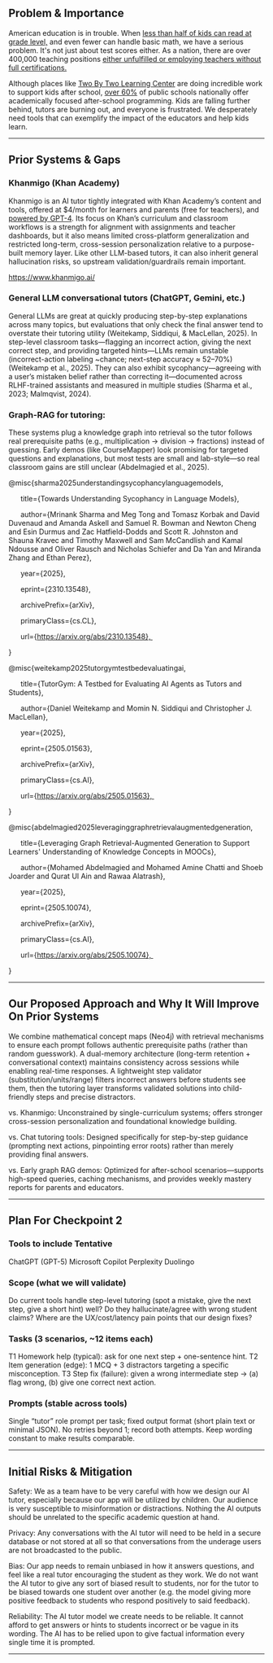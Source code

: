 ## Problem & Importance

American education is in trouble. When [less than half of kids can read at grade level,](https://caaspp-elpac.ets.org/caaspp/DashViewReportSB?ps=true&lstTestYear=2024&lstTestType=B&lstGroup=1&lstSubGroup=1&lstSchoolType=A&lstGrade=13&lstCounty=00&lstDistrict=00000&lstSchool=0000000) and even fewer can handle basic math, we have a serious problem. It's not just about test scores either. As a nation, there are over 400,000 teaching positions [either unfulfilled or employing teachers without full certifications.](https://learningpolicyinstitute.org/product/state-teacher-shortages-vacancy-resource-tool-2024)

Although places like [Two By Two Learning Center](https://www.twobytwolearningcenters.com) are doing incredible work to support kids after school, [over 60%](https://nces.ed.gov/surveys/spp/results.asp) of public schools nationally offer academically focused after-school programming. Kids are falling further behind, tutors are burning out, and everyone is frustrated. We desperately need tools that can exemplify the impact of the educators and help kids learn.

---

## Prior Systems & Gaps

### Khanmigo (Khan Academy)

Khanmigo is an AI tutor tightly integrated with Khan Academy’s content and tools, offered at $4/month for learners and parents (free for teachers), and [powered by GPT-4](https://www.khanmigo.ai/parents?utm_source=chatgpt.com). Its focus on Khan’s curriculum and classroom workflows is a strength for alignment with assignments and teacher dashboards, but it also means limited cross-platform generalization and restricted long-term, cross-session personalization relative to a purpose-built memory layer. Like other LLM-based tutors, it can also inherit general hallucination risks, so upstream validation/guardrails remain important. 

https://www.khanmigo.ai/

### General LLM conversational tutors (ChatGPT, Gemini, etc.)

General LLMs are great at quickly producing step-by-step explanations across many topics, but evaluations that only check the final answer tend to overstate their tutoring utility (Weitekamp, Siddiqui, & MacLellan, 2025). In step-level classroom tasks—flagging an incorrect action, giving the next correct step, and providing targeted hints—LLMs remain unstable (incorrect-action labeling ~chance; next-step accuracy ≈ 52–70%) (Weitekamp et al., 2025). They can also exhibit sycophancy—agreeing with a user’s mistaken belief rather than correcting it—documented across RLHF-trained assistants and measured in multiple studies (Sharma et al., 2023; Malmqvist, 2024).  
  
### Graph-RAG for tutoring:

These systems plug a knowledge graph into retrieval so the tutor follows real prerequisite paths (e.g., multiplication → division → fractions) instead of guessing. Early demos (like CourseMapper) look promising for targeted questions and explanations, but most tests are small and lab-style—so real classroom gains are still unclear (Abdelmagied et al., 2025). 


@misc{sharma2025understandingsycophancylanguagemodels,

      title={Towards Understanding Sycophancy in Language Models}, 

      author={Mrinank Sharma and Meg Tong and Tomasz Korbak and David Duvenaud and Amanda Askell and Samuel R. Bowman and Newton Cheng and Esin Durmus and Zac Hatfield-Dodds and Scott R. Johnston and Shauna Kravec and Timothy Maxwell and Sam McCandlish and Kamal Ndousse and Oliver Rausch and Nicholas Schiefer and Da Yan and Miranda Zhang and Ethan Perez},

      year={2025},

      eprint={2310.13548},

      archivePrefix={arXiv},

      primaryClass={cs.CL},

      url={https://arxiv.org/abs/2310.13548}, 

}

  

@misc{weitekamp2025tutorgymtestbedevaluatingai,

      title={TutorGym: A Testbed for Evaluating AI Agents as Tutors and Students}, 

      author={Daniel Weitekamp and Momin N. Siddiqui and Christopher J. MacLellan},

      year={2025},

      eprint={2505.01563},

      archivePrefix={arXiv},

      primaryClass={cs.AI},

      url={https://arxiv.org/abs/2505.01563}, 

}

  

@misc{abdelmagied2025leveraginggraphretrievalaugmentedgeneration,

      title={Leveraging Graph Retrieval-Augmented Generation to Support Learners' Understanding of Knowledge Concepts in MOOCs}, 

      author={Mohamed Abdelmagied and Mohamed Amine Chatti and Shoeb Joarder and Qurat Ul Ain and Rawaa Alatrash},

      year={2025},

      eprint={2505.10074},

      archivePrefix={arXiv},

      primaryClass={cs.AI},

      url={https://arxiv.org/abs/2505.10074}, 

}

---

## Our Proposed Approach and Why It Will Improve On Prior Systems

We combine mathematical concept maps (Neo4j) with retrieval mechanisms to ensure each prompt follows authentic prerequisite paths (rather than random guesswork). A dual-memory architecture (long-term retention + conversational context) maintains consistency across sessions while enabling real-time responses. A lightweight step validator (substitution/units/range) filters incorrect answers before students see them, then the tutoring layer transforms validated solutions into child-friendly steps and precise distractors. 

vs. Khanmigo: Unconstrained by single-curriculum systems; offers stronger cross-session personalization and foundational knowledge building. 

vs. Chat tutoring tools: Designed specifically for step-by-step guidance (prompting next actions, pinpointing error roots) rather than merely providing final answers. 

vs. Early graph RAG demos: Optimized for after-school scenarios—supports high-speed queries, caching mechanisms, and provides weekly mastery reports for parents and educators.

---

## Plan For Checkpoint 2

### Tools to include Tentative
ChatGPT (GPT-5) 
Microsoft Copilot 
Perplexity
Duolingo
### Scope (what we will validate)
Do current tools handle step-level tutoring (spot a mistake, give the next step, give a short hint) well?
Do they hallucinate/agree with wrong student claims?
Where are the UX/cost/latency pain points that our design fixes?

### Tasks (3 scenarios, ~12 items each)
T1 Homework help (typical): ask for one next step + one-sentence hint.
T2 Item generation (edge): 1 MCQ + 3 distractors targeting a specific misconception.
T3 Step fix (failure): given a wrong intermediate step → (a) flag wrong, (b) give one correct next action.

### Prompts (stable across tools)
Single “tutor” role prompt per task; fixed output format (short plain text or minimal JSON).
No retries beyond 1; record both attempts.
Keep wording constant to make results comparable.

---

## Initial Risks & Mitigation

Safety: We as a team have to be very careful with how we design our AI tutor, especially because our app will be utilized by children. Our audience is very susceptible to misinformation or distractions. Nothing the AI outputs should be unrelated to the specific academic question at hand. 

Privacy: Any conversations with the AI tutor will need to be held in a secure database or not stored at all so that conversations from the underage users are not broadcasted to the public. 

Bias: Our app needs to remain unbiased in how it answers questions, and feel like a real tutor encouraging the student as they work. We do not want the AI tutor to give any sort of biased result to students, nor for the tutor to be biased towards one student over another (e.g. the model giving more positive feedback to students who respond positively to said feedback).

Reliability: The AI tutor model we create needs to be reliable. It cannot afford to get answers or hints to students incorrect or be vague in its wording. The AI has to be relied upon to give factual information every single time it is prompted. 

---
